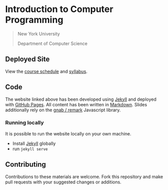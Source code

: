 # Introduction to Computer Programming

> New York University
>
> Department of Computer Science

## Deployed Site

View the [course schedule](https://nyu-python-programming.github.io/course-material/) and [syllabus](https://nyu-python-programming.github.io/course-material/syllabus).

## Code

The website linked above has been developed using [Jekyll](https://jekyllrb.com/) and deployed with [GitHub Pages](https://pages.github.com/). All content has been written in [Markdown](https://en.wikipedia.org/wiki/Markdown). Slides additionally rely on the [gnab / remark](https://github.com/gnab/remark) Javascript library.

### Running locally

It is possible to run the website locally on your own machine.

- Install [Jekyll](https://jekyllrb.com/) globally
- run `jekyll serve`

## Contributing

Contributions to these materials are welcome. Fork this repository and make pull requests with your suggested changes or additions.
